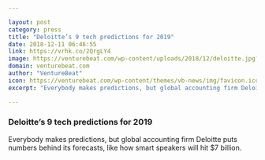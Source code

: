 ```yaml
---

layout: post
category: press
title: "Deloitte’s 9 tech predictions for 2019"
date: 2018-12-11 06:46:55
link: https://vrhk.co/2QrgLY4
image: https://venturebeat.com/wp-content/uploads/2018/12/deloitte.jpg?fit=900%2C814&strip=all
domain: venturebeat.com
author: "VentureBeat"
icon: https://venturebeat.com/wp-content/themes/vb-news/img/favicon.ico
excerpt: "Everybody makes predictions, but global accounting firm Deloitte puts numbers behind its forecasts, like how smart speakers will hit $7 billion."

---
```


### Deloitte’s 9 tech predictions for 2019

Everybody makes predictions, but global accounting firm Deloitte puts numbers behind its forecasts, like how smart speakers will hit $7 billion.